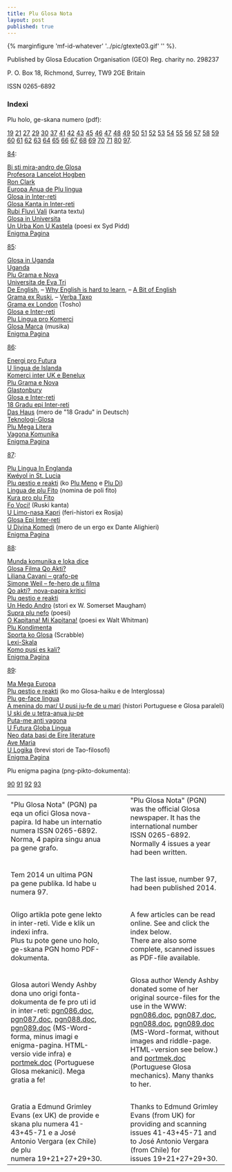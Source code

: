```yaml
---
title: Plu Glosa Nota
layout: post
published: true
---
```


{% marginfigure 'mf-id-whatever' '../pic/gtexte03.gif' '' %}.


Published by Glosa Education Organisation (GEO) Reg. charity no. 298237

P. O. Box 18, Richmond, Surrey, TW9 2GE Britain  

ISSN 0265-6892

  
  

### Indexi

Plu holo, ge-skana numero (pdf):


[19](pgn019.pdf) [21](pgn021.pdf) [27](pgn027.pdf) [29](pgn029.pdf) [30](pgn030.pdf) [37](pgn037.pdf) [41](pgn041.pdf) [42](pgn042.pdf) [43](pgn043.pdf) [45](pgn045.pdf) [46](pgn046.pdf) [47](pgn047.pdf) [48](pgn048.pdf) [49](pgn049.pdf) [50](pgn050.pdf) [51](pgn051.pdf) [52](pgn052.pdf) [53](pgn053.pdf) [54](pgn054.pdf) [55](pgn055.pdf) [56](pgn056.pdf) [57](pgn057.pdf) [58](pgn058.pdf) [59](pgn059.pdf) [60](pgn060.pdf) [61](pgn061.pdf) [62](pgn062.pdf) [63](pgn063.pdf) [64](pgn064.pdf) [65](pgn065.pdf) [66](pgn066.pdf) [67](pgn067.pdf) [68](pgn068.pdf) [69](pgn069.pdf) [70](pgn070.pdf) [71](pgn071.pdf) [80](pgn080.pdf) [97](pgn097.pdf).
  

  

[84](pgn084.htm "(PGN84)"):

[Bi sti mira-andro de Glosa](pgn084.htm#bi)  
[Profesora Lancelot Hogben](pgn084.htm#hogben)  
[Ron Clark](pgn084.htm#clark)  
[Europa Anua de Plu lingua](pgn084.htm#europa)  
[Glosa in Inter-reti](pgn084.htm#inter-reti)  
[Glosa Kanta in Inter-reti](pgn084.htm#kanta)  
[Rubi Fluvi Vali](pgn084.htm#rubi) (kanta textu)  
[Glosa in Universita](pgn084.htm#universita)  
[Un Urba Kon U Kastela](pgn084.htm#urba) (poesi ex Syd Pidd)  
[Enigma Pagina](pgn084.htm#enigma)  

[85](pgn085.html "(PGN85)"):

[Glosa in Uganda](pgn085.html#glosa_in_uganda)  
[Uganda](pgn085.html#uganda)  
[Plu Grama e Nova](pgn085.html#plu_grama)  
[Universita de Eva Tri](pgn085.html#ue3)  
[De English](pgn085.html#de_english), – [Why English is hard to learn](pgn085.html#why_english), – [A Bit of English](pgn085.html#a_bit_of_english)  
[Grama ex Ruski](pgn085.html#grama_ex_ruski), – [Verba Taxo](pgn085.html#verba_taxo)  
[Grama ex London](pgn085.html#grama_ex_london) (Tosho)  
[Glosa e Inter-reti](pgn085.html#glosa_e_inter-reti)  
[Plu Lingua pro Komerci](pgn085.html#plu_lingua_pro_komerci)  
[Glosa Marca](pgn085.html#marca) (musika)  
[Enigma Pagina](pgn085.html#enigma)  

[86](pgn086.htm "(PGN86)"):

[Energi pro Futura](pgn086.htm#energi)  
[U lingua de Islanda](pgn086.htm#islanda)  
[Komerci inter UK e Benelux](pgn086.htm#komerci)  
[Plu Grama e Nova](pgn086.htm#grama)  
[Glastonbury](pgn086.htm#glastonbury)  
[Glosa e Inter-reti](pgn086.htm#inter)  
[18 Gradu epi Inter-reti](pgn086.htm#18)  
[Das Haus](pgn086.htm#das) (mero de "18 Gradu" in Deutsch)  
[Teknologi-Glosa](pgn086.htm#teknologi)  
[Plu Mega Litera](pgn086.htm#mega)  
[Vagona Komunika](pgn086.htm#vagona)  
[Enigma Pagina](pgn086.htm#enigma)  

[87](pgn087.htm "(PGN87)"):

[Plu Lingua In Englanda](pgn087.htm#englanda)  
[Kwéyol in St. Lucia](pgn087.htm#kweyol)  
[Plu qestio e reakti](pgn087.htm#qestio) (ko [Plu Meno](pgn087.htm#meno) e [Plu Di](pgn087.htm#di))  
[Lingua de plu Fito](pgn087.htm#fito) (nomina de poli fito)  
[Kura pro plu Fito](pgn087.htm#kura)  
[Fo Voci!](pgn087.htm#voci) (Ruski kanta)  
[U Limo-nasa Kapri](pgn087.htm#kapri) (feri-histori ex Rosija)  
[Glosa Epi Inter-reti](pgn087.htm#inter-reti)  
[U Divina Komedi](pgn087.htm#komedi) (mero de un ergo ex Dante Alighieri)  
[Enigma Pagina](pgn087.htm#enigma)  

[88](pgn088.htm "(PGN88)"):

[Munda komunika e loka dice](pgn088.htm#komunika)  
[Glosa Filma Qo Akti?](pgn088.htm#filma)  
[Liliana Cavani – grafo-pe](pgn088.htm#liliana)  
[Simone Weil – fe-hero de u filma](pgn088.htm#simone)  
[Qo akti?  nova-papira kritici](pgn088.htm#kritici)  
[Plu qestio e reakti](pgn088.htm#qestio)  
[Un Hedo Andro](pgn088.htm#maugham) (stori ex W. Somerset Maugham)  
[Supra plu nefo](pgn088.htm#nefo) (poesi)  
[O Kapitana! Mi Kapitana!](pgn088.htm#kapitana) (poesi ex Walt Whitman)  
[Plu Kondimenta](pgn088.htm#kondimenta)  
[Sporta ko Glosa](pgn088.htm#sporta) (Scrabble)  
[Lexi-Skala](pgn088.htm#skala)  
[Komo pusi es kali?](pgn088.htm#pusi)  
[Enigma Pagina](pgn088.htm#enigma)  

[89](pgn089.htm "(PGN89)"):

[Ma Mega Europa](pgn089.htm#europa)  
[Plu qestio e reakti](pgn089.htm#qestio) (ko mo Glosa-haiku e de Interglossa)  
[Plu ge-face lingua](pgn089.htm#ge-face)  
[A menina do mar/ U pusi ju-fe de u mari](pgn089.htm#menina) (histori Portuguese e Glosa paraleli)  
[U ski de u tetra-anua ju-pe](pgn089.htm#tetra-anua)  
[Puta-me anti vagona](pgn089.htm#vagona)  
[U Futura Globa Lingua](pgn089.htm#globa)  
[Neo data basi de Eire literature](pgn089.htm#trasna)  
[Ave Maria](pgn089.htm#ave)  
[U Logika](pgn089.htm#logika) (brevi stori de Tao-filosofi)  
[Enigma Pagina](pgn089.htm#enigma)  



Plu enigma pagina (png-pikto-dokumenta):


[90](../pic/pgn090_enigm.png) [91](../pic/pgn091_enigm.png) [92](../pic/pgn092_enigm.png) [93](../pic/pgn093_enigm.png)


  

<table>
<colgroup>
<col style="width: 45%" />
<col style="width: 10%" />
<col style="width: 45%" />
</colgroup>
<tbody>
<tr><td>"Plu Glosa Nota" (PGN) pa eqa un ofici Glosa nova-papira. Id habe un internatio numera ISSN 0265-6892. Norma, 4 papira singu anua pa gene grafo.</td><td>   </td><td>"Plu Glosa Nota" (PGN) was the official Glosa newspaper. It has the international number ISSN 0265-6892. Normally 4 issues a year had been written.</td></tr>
<tr><td> <br />
</td><td></td><td></td></tr>
<tr><td>Tem 2014 un ultima PGN pa gene publika. Id habe u numera 97.</td><td>   </td><td>The last issue, number 97, had been published 2014.</td></tr>
<tr><td> <br />
</td><td></td><td></td></tr>
<tr><td>Oligo artikla pote gene lekto in inter-reti. Vide e klik un indexi infra.<br />
Plus tu pote gene uno holo, ge-skana PGN homo PDF-dokumenta.</td><td>   </td><td>A few articles can be read online. See and click the index below.<br />
There are also some complete, scanned issues as PDF-file available.</td></tr>
<tr><td> <br />
</td><td></td><td></td></tr>
<tr><td>Glosa autori Wendy Ashby dona uno origi fonta-dokumenta de fe pro uti id in inter-reti: <a href="pgn086.doc" title="(PGN86 fonta-dokumenta)">pgn086.doc</a>, <a href="pgn087.doc" title="(PGN87 fonta-dokumenta)">pgn087.doc</a>, <a href="pgn088.doc" title="(PGN88 fonta-dokumenta)">pgn088.doc</a>, <a href="pgn089.doc" title="(PGN89 fonta-dokumenta)">pgn089.doc</a> (MS-Word-forma, minus imagi e enigma-pagina. HTML-versio vide infra) e <a href="portmek.doc" title="(Portuguese Glosa mechanics)">portmek.doc</a> (Portuguese Glosa mekanici). Mega gratia a fe!</td><td>   </td><td>Glosa author Wendy Ashby donated some of her original source-files for the use in the WWW: <a href="pgn086.doc" title="(PGN86 fonta-dokumenta)">pgn086.doc</a>, <a href="pgn087.doc" title="(PGN87 fonta-dokumenta)">pgn087.doc</a>, <a href="pgn088.doc" title="(PGN88 fonta-dokumenta)">pgn088.doc</a>, <a href="pgn089.doc" title="(PGN89 fonta-dokumenta)">pgn089.doc</a> (MS-Word-format, without images and riddle-page. HTML-version see below.) and <a href="portmek.doc" title="(Portuguese Glosa mechanics)">portmek.doc</a> (Portuguese Glosa mechanics). Many thanks to her.</td></tr>
<tr><td> <br />
</td><td></td><td></td></tr>
<tr><td>Gratia a Edmund Grimley Evans (ex UK) de provide e skana plu numera 41-43+45-71 e a José Antonio Vergara (ex Chile) de plu numera 19+21+27+29+30.</td><td>   </td><td>Thanks to Edmund Grimley Evans (from UK) for providing and scanning issues 41-43+45-71 and to José Antonio Vergara (from Chile) for issues 19+21+27+29+30.</td></tr>
</tbody>
</table>
